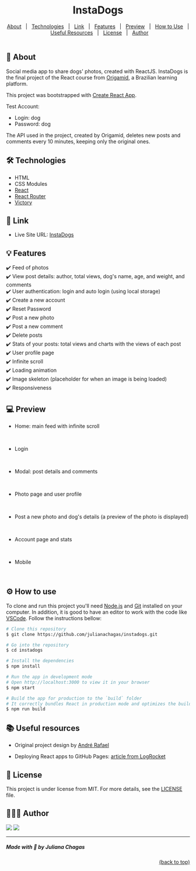 <div id="top" align="center">

<img src="github/banner.png" alt=""/>

<br>

# InstaDogs

<div>  
  <a href="#about">About</a> &#xa0; | &#xa0;
  <a href="#technologies">Technologies</a> &#xa0; | &#xa0;
  <a href="#link">Link</a> &#xa0; | &#xa0;
  <a href="#features">Features</a> &#xa0; | &#xa0;
  <a href="#preview">Preview</a> &#xa0; | &#xa0;
  <a href="#use">How to Use</a> &#xa0; | &#xa0;
  <a href="#resources">Useful Resources</a> &#xa0; | &#xa0;
  <a href="#license">License</a> &#xa0; | &#xa0;
  <a href="#author">Author</a>
</div>

<br>
</div>

<div id="about">

## 🐶 About

Social media app to share dogs' photos, created with ReactJS. InstaDogs is the final project of the React course from [Origamid](https://www.origamid.com/curso/react-completo/), a Brazilian learning platform.

This project was bootstrapped with [Create React App](https://github.com/facebook/create-react-app).

Test Account:

- Login: dog
- Password: dog

The API used in the project, created by Origamid, deletes new posts and comments every 10 minutes, keeping only the original ones.

</div>

<div id="technologies">

## 🛠️ Technologies

- HTML
- CSS Modules
- [React](https://pt-br.reactjs.org/)
- [React Router](https://reactrouter.com/en/main)
- [Victory](https://formidable.com/open-source/victory/)

</div>

<div id="link">

## 🔗 Link

- Live Site URL: [InstaDogs](https://julianachagas.github.io/instadogs/)

<div>

<div id="features">

## 💡 Features

✔️ Feed of photos \
✔️ View post details: author, total views, dog's name, age, and weight, and comments \
✔️ User authentication: login and auto login (using local storage) \
✔️ Create a new account \
✔️ Reset Password \
✔️ Post a new photo \
✔️ Post a new comment \
✔️ Delete posts \
✔️ Stats of your posts: total views and charts with the views of each post\
✔️ User profile page \
✔️ Infinite scroll \
✔️ Loading animation \
✔️ Image skeleton (placeholder for when an image is being loaded) \
✔️ Responsiveness

<div>

<div id="preview">

## 💻 Preview

- Home: main feed with infinite scroll

  <img src="github/feed.gif" alt=""/> <br/><br/>

- Login

  <img src="github/login.gif" alt=""/> <br/><br/>
<div>

- Modal: post details and comments

  <img src="github/modal.gif" alt=""/> <br/><br/>

- Photo page and user profile

  <img src="github/photo.gif" alt=""/> <br/><br/>

- Post a new photo and dog's details (a preview of the photo is displayed)

  <img src="github/newpost.gif" alt=""/> <br/><br/>

- Account page and stats

  <img src="github/stats.gif" alt=""/> <br/><br/>

- Mobile

  <img src="github/mobile.gif" alt=""/> <br/><br/>

<div id="use">

## ⚙️ How to use

To clone and run this project you'll need [Node.js](https://nodejs.org/en/) and [Git](https://git-scm.com) installed on your computer. In addition, it is good to have an editor to work with the code like [VSCode](https://code.visualstudio.com/). Follow the instructions bellow:

```bash
# Clone this repository
$ git clone https://github.com/julianachagas/instadogs.git

# Go into the repository
$ cd instadogs

# Install the dependencies
$ npm install

# Run the app in development mode
# Open http://localhost:3000 to view it in your browser
$ npm start

# Build the app for production to the `build` folder
# It correctly bundles React in production mode and optimizes the build for the best performance.
$ npm run build

```

<div>

<div id="resources">

## 📚 Useful resources

- Original project design by <a href="https://github.com/origamid" target="_blank">André Rafael</a>

- Deploying React apps to GitHub Pages: <a href="https://github.com/origamid" target="_blank">article from LogRocket</a>

<div>

<div id="license">

## 📝 License

This project is under license from MIT. For more details, see the [LICENSE](https://github.com/julianachagas/instadogs/blob/main/LICENSE) file.

<div>

<div id="author">

## 👩🏻‍💻 Author

<a href="https://www.linkedin.com/in/juliana--chagas/" target="_blank"><img src="https://img.shields.io/badge/LinkedIn-0077B5?style=for-the-badge&logo=linkedin&logoColor=white"></a>
<a href="https://twitter.com/JulianaCoding" target="_blank"><img src="https://img.shields.io/badge/Twitter-1DA1F2?style=for-the-badge&logo=twitter&logoColor=white"></a>

<div>

---

##### Made with 💜 by Juliana Chagas

<p align="right"><a href="#top" align="right">(back to top)</a><p>
